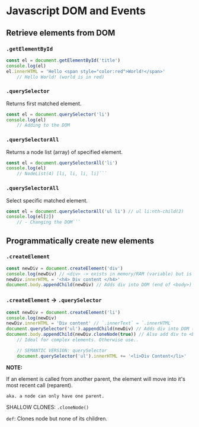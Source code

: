 # Javascript DOM and Events

## Retrieve elements from DOM

### `.getElementById`

```javascript
const el = document.getElementById('title')
console.log(el)
el.innerHTML = 'Hello <span style="color:red">World!</span>'
    // Hello World! (world is in red)
```

### `.querySelector`

Returns first matched element.

```javascript
const el = document.querySelector('li')
console.log(el)
    // Adding to the DOM
```

### `.querySelectorAll`

Returns a node list (array) of specified element.

```javascript 
const el = document.querySelectorAll('li')
console.log(el)
    // NodeList(4) [li, li, li, li]```
```

### `.querySelectorAll`

Select specific matched element.

```javascript
const el = document.querySelectorAll('ul li') // ul li:nth-child(2)
console.log(el[2])
    // - Changing the DOM```
```

## Programmatically create new elements

### `.createElement`

```javascript
const newDiv = document.createElement('div')
console.log(newDiv) // <div> -> exists in memory/RAM (variable) but is not part of the DOM.
newDiv.innerHTML = '<h4> Div content </h4>'
document.body.appendChild(newDiv) // Adds div into DOM (end of <body>)
```

### `.createElement` -> `.querySelector`

```javascript
const newDiv = document.createElement('li')
console.log(newDiv)
newDiv.innerHTML = 'Div content' // `.innerText` = `.innerHTML`
document.querySelector('ul').appendChild(newDiv) // Adds div into DOM (end of <ul>)
document.body.appendChild(newDiv.cloneNode(true)) // Also add div to <body> -> clones into new object
    // Ideal for complex elements. Otherwise use..

    // SEMANTIC VERSION: querySelector
    document.querySelector('ul').innerHTML += '<li>Div Content</li>'
```

**NOTE:**

If an element is called from another parent, the element will move into it's most recent call (reparent).

    aka. a node can only have one parent.

SHALLOW CLONES: `.cloneNode()`

`def`: Clones node but none of its children.